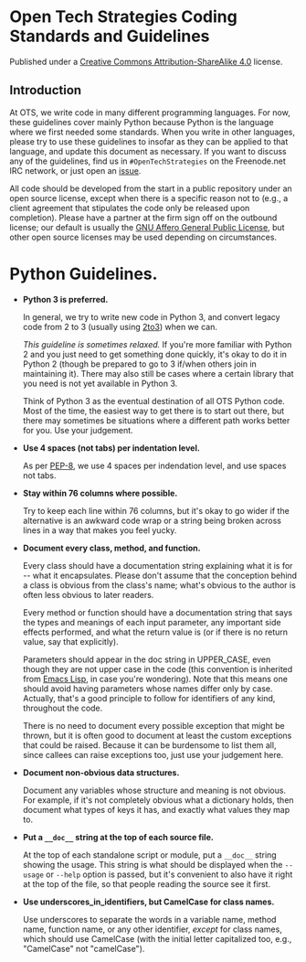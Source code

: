 # Open Tech Strategies Coding Standards and Guidelines

Published under a [Creative Commons Attribution-ShareAlike 4.0](https://creativecommons.org/licenses/by-sa/4.0/) license.

Introduction
------------

At OTS, we write code in many different programming languages.  For
now, these guidelines cover mainly Python because Python is the
language where we first needed some standards.  When you write in
other languages, please try to use these guidelines to insofar as they
can be applied to that language, and update this document as
necessary.  If you want to discuss any of the guidelines, find us in
`#OpenTechStrategies` on the Freenode.net IRC network, or just open an
[issue](https://github.com/OpenTechStrategies/docs/issues/new).

All code should be developed from the start in a public repository
under an open source license, except when there is a specific reason
not to (e.g., a client agreement that stipulates the code only be
released upon completion).  Please have a partner at the firm sign off
on the outbound license; our default is usually the [GNU Affero
General Public License](https://www.gnu.org/licenses/agpl-3.0.en.html),
but other open source licenses may be used depending on circumstances.

Python Guidelines.
==================

* **Python 3 is preferred.** 

  In general, we try to write new code in Python 3, and convert legacy
  code from 2 to 3 (usually using
  [2to3](https://docs.python.org/3/library/2to3.html)) when we can.

  _This guideline is sometimes relaxed._ If you're more familiar with
  Python 2 and you just need to get something done quickly, it's okay
  to do it in Python 2 (though be prepared to go to 3 if/when others
  join in maintaining it).  There may also still be cases where a
  certain library that you need is not yet available in Python 3.

  Think of Python 3 as the eventual destination of all OTS Python
  code.  Most of the time, the easiest way to get there is to start
  out there, but there may sometimes be situations where a different
  path works better for you.  Use your judgement.

* **Use 4 spaces (not tabs) per indentation level.**  

  As per [PEP-8](https://www.python.org/dev/peps/pep-0008/), we use 4
  spaces per indendation level, and use spaces not tabs.

* **Stay within 76 columns where possible.** 

  Try to keep each line within 76 columns, but it's okay to go wider
  if the alternative is an awkward code wrap or a string being broken
  across lines in a way that makes you feel yucky.

* **Document every class, method, and function.**

  Every class should have a documentation string explaining what it is
  for -- what it encapsulates.  Please don't assume that the
  conception behind a class is obvious from the class's name; what's
  obvious to the author is often less obvious to later readers.

  Every method or function should have a documentation string that
  says the types and meanings of each input parameter, any important
  side effects performed, and what the return value is (or if there is
  no return value, say that explicitly).

  Parameters should appear in the doc string in UPPER_CASE, even
  though they are not upper case in the code (this convention is
  inherited from [Emacs
  Lisp](https://www.gnu.org/software/emacs/manual/html_node/elisp/Documentation-Tips.html#Documentation-Tips),
  in case you're wondering).  Note that this means one should avoid
  having parameters whose names differ only by case.  Actually, that's
  a good principle to follow for identifiers of any kind, throughout
  the code.

  There is no need to document every possible exception that might be
  thrown, but it is often good to document at least the custom
  exceptions that could be raised.  Because it can be burdensome to
  list them all, since callees can raise exceptions too, just use your
  judgement here.

* **Document non-obvious data structures.**

  Document any variables whose structure and meaning is not obvious.
  For example, if it's not completely obvious what a dictionary holds,
  then document what types of keys it has, and exactly what values
  they map to.

* **Put a `__doc__` string at the top of each source file.** 

  At the top of each standalone script or module, put a `__doc__`
  string showing the usage.  This string is what should be displayed
  when the `--usage` or `--help` option is passed, but it's convenient
  to also have it right at the top of the file, so that people reading
  the source see it first.

* **Use underscores\_in\_identifiers, but CamelCase for class names.**

  Use underscores to separate the words in a variable name, method
  name, function name, or any other identifier, _except_ for class
  names, which should use CamelCase (with the initial letter
  capitalized too, e.g., "CamelCase" not "camelCase").
